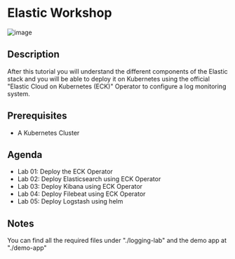 # Elastic Workshop

![image](https://github.com/sela-rhinops/bootcamp-logging/blob/master/images/eck.png)

## Description

After this tutorial you will understand the different components of the Elastic stack and you will be able to deploy it on Kubernetes using the official "Elastic Cloud on Kubernetes (ECK)" Operator to configure a log monitoring system.

## Prerequisites

- A Kubernetes Cluster

## Agenda

- Lab 01: Deploy the ECK Operator
- Lab 02: Deploy Elasticsearch using ECK Operator
- Lab 03: Deploy Kibana using ECK Operator
- Lab 04: Deploy Filebeat using ECK Operator
- Lab 05: Deploy Logstash using helm

## Notes

You can find all the required files under "./logging-lab" and the demo app at "./demo-app"

